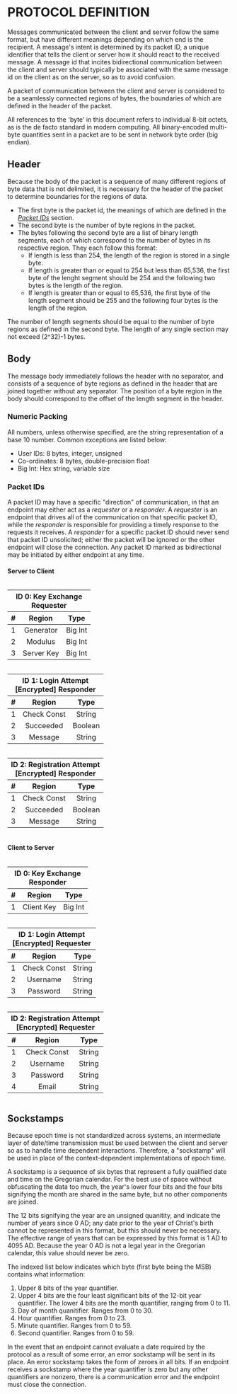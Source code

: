 <style type="text/css">
.right { text-align: right; } 
.center { text-align: center; } 
.left { text-align: left; } 
table { margin-right: 8px; }
td { text-align: center; }
.flex { display: flex; flex-wrap: wrap; }
</style>

# PROTOCOL DEFINITION

Messages communicated between the client and server follow the same format, but have different meanings depending on which end is the recipient. A message's intent is determined by its packet ID, a unique identifier that tells the client or server how it should react to the received message. A message id that incites bidirectional communication between the client and server should typically be associated with the same message id on the client as on the server, so as to avoid confusion.

A packet of communication between the client and server is considered to be a seamlessly connected regions of bytes, the boundaries of which are defined in the header of the packet.

All references to the 'byte' in this document refers to individual 8-bit octets, as is the de facto standard in modern computing. All binary-encoded multi-byte quantities sent in a packet are to be sent in network byte order (big endian).

## Header

Because the body of the packet is a sequence of many different regions of byte data that is not delimited, it is necessary for the header of the packet to determine boundaries for the regions of data.

* The first byte is the packet id, the meanings of which are defined in the [_Packet IDs_](#packet-ids) section.
* The second byte is the number of byte regions in the packet.
* The bytes following the second byte are a list of binary length segments, each of which correspond to the number of bytes in its respective region. They each follow this format:
    * If length is less than 254, the length of the region is stored in a single byte.
    * If length is greater than or equal to 254 but less than 65,536, the first byte of the lenght segment should be 254 and the following two bytes is the length of the region.
    * If length is greater than or equal to 65,536, the first byte of the length segment should be 255 and the following four bytes is the length of the region.
    
The number of length segments should be equal to the number of byte regions as defined in the second byte. The length of any single section may not exceed (2^32)-1 bytes.

## Body

The message body immediately follows the header with no separator, and consists of a sequence of byte regions as defined in the header that are joined together without any separator. The position of a byte region in the body should correspond to the offset of the length segment in the header.

### Numeric Packing

All numbers, unless otherwise specified, are the string representation of a base 10 number. Common exceptions are listed below:

* User IDs: 8 bytes, integer, unsigned
* Co-ordinates:  8 bytes, double-precision float
* Big Int: Hex string, variable size

### Packet IDs

A packet ID may have a specific "direction" of communication, in that an endpoint may either act as a _requester_ or a _responder_. A _requester_ is an endpoint that drives all of the communication on that specific packet ID, while the _responder_ is responsible for providing a timely response to the requests it receives. A _responder_ for a specific packet ID should never send that packet ID unsolicited; either the packet will be ignored or the other endpoint will close the connection. Any packet ID marked as bidirectional may be initiated by either endpoint at any time.

#### Server to Client

<div class="flex">
<!--
 <table class="float">
  <thead>
   <th colspan="100" class="center">
    ID 0: Key Exchange<br />
    Requester
   </th>
  </thead>
  <thead>
   <th colspan="2" class="right">#</th>
   <th>Region</th>
   <th>Type</th>
  </thead>
  <tr>
  <td><i>s &isin; [0, 2]</i></td>
   <td class="right">1</td>
   <td>Step</td>
   <td>Uint8</td>
  </tr>
  <tr>
   <td><i>s = 0</i></td>
   <td class="right">2</td>
   <td>Generator</td>
   <td>Big Int</td>
  </tr>
  <tr>
   <td><i>s = 0</i></td>
   <td class="right">3</td>
   <td>Modulus</td>
   <td>Big Int</td>
  </tr>
  <tr>
   <td><i>s = 1</i></td>
   <td class="right">2</td>
   <td>Server Key</td>
   <td>Big Int</td>
  </tr>
 </table>
-->
 <table>
  <thead>
   <th colspan="100" class="center">
    ID 0: Key Exchange<br />
    Requester
   </th>
  </thead>
  <thead>
   <th>#</th>
   <th>Region</th>
   <th>Type</th>
  </thead>
  <tr>
   <td>1</td>
   <td>Generator</td>
   <td>Big Int</td>
  </tr>
  <tr>
   <td>2</td>
   <td>Modulus</td>
   <td>Big Int</td>
  </tr>
  <tr>
   <td>3</td>
   <td>Server Key</td>
   <td>Big Int</td>
  </tr>
 </table>

 <table>
  <thead>
   <th colspan="100" class="center">
     ID 1: Login Attempt<br />
     [Encrypted] Responder
   </th>
  </thead>
  <thead>
   <th>#</th>
   <th>Region</th>
   <th>Type</th>
  </thead>
  <tr>
   <td class="center">1</td>
   <td>Check Const</td>
   <td>String</td>
  </tr>
  <tr>
   <td class="center">2</td>
   <td>Succeeded</td>
   <td>Boolean</td>
  </tr>
  <tr> 
   <td class="center">3</td>
   <td>Message</td>
   <td>String</td>
  </tr>
 </table>

 <table>
  <thead>
   <th colspan="100" class="center">
     ID 2: Registration Attempt<br />
     [Encrypted] Responder
   </th>
  </thead>
  <thead>
   <th>#</th>
   <th>Region</th>
   <th>Type</th>
  </thead>
  <tr>
   <td class="center">1</td>
   <td>Check Const</td>
   <td>String</td>
  </tr>
  <tr>
   <td class="center">2</td>
   <td>Succeeded</td>
   <td>Boolean</td>
  </tr>
  <tr>
   <td class="center">3</td>
   <td>Message</td>
   <td>String</td>
  </tr>
 </table>
</div>

#### Client to Server

<div class="flex">
 <table>
  <thead>
   <th colspan="100" class="center">
     ID 0: Key Exchange<br />
     Responder
   </th>
  </thead>
  <thead>
   <th>#</th>
   <th>Region</th>
   <th>Type</th>
  </thead>
  <tr>
   <td class="center">1</td>
   <td>Client Key</td>
   <td>Big Int</td>
  </tr>
 </table>
 
 <table>
  <thead>
   <th colspan="100" class="center">
     ID 1: Login Attempt<br />
     [Encrypted] Requester
   </th>
  </thead>
  <thead>
   <th>#</th>
   <th>Region</th>
   <th>Type</th>
  </thead>
  <tr>
   <td class="center">1</td>
   <td>Check Const</td>
   <td>String</td>
  </tr>
  <tr>
   <td class="center">2</td>
   <td>Username</td>
   <td>String</td>
  </tr>
  <tr>
   <td class="center">3</td>
   <td>Password</td>
   <td>String</td>
  </tr>
 </table>

 <table>
  <thead>
   <th colspan="100" class="center">
     ID 2: Registration Attempt<br />
     [Encrypted] Requester
   </th>
  </thead>
  <thead>
   <th>#</th>
   <th>Region</th>
   <th>Type</th>
  </thead>
  <tr>
   <td class="center">1</td>
   <td>Check Const</td>
   <td>String</td>
  </tr>
  <tr>
   <td class="center">2</td>
   <td>Username</td>
   <td>String</td>
  </tr>
  <tr>
   <td class="center">3</td>
   <td>Password</td>
   <td>String</td>
  </tr>
  <tr>
   <td class="center">4</td>
   <td>Email</td>
   <td>String</td>
  </tr>
 </table>
</div>

## Sockstamps

Because epoch time is not standardized across systems, an intermediate layer of date/time transmission must be used between the client and server so as to handle time dependent interactions. Therefore, a "sockstamp" will be used in place of the context-dependent implementations of epoch time.

A sockstamp is a sequence of six bytes that represent a fully qualified date and time on the Gregorian calendar. For the best use of space without obfuscating the data too much, the year's lower four bits and the four bits signifying the month are shared in the same byte, but no other components are joined.

The 12 bits signifying the year are an unsigned quanitity, and indicate the number of years since 0 AD; any date prior to the year of Christ's birth cannot be represented in this format, but this should never be necessary. The effective range of years that can be expressed by this format is 1 AD to 4095 AD. Because the year 0 AD is not a legal year in the Gregorian calendar, this value should never be zero.

The indexed list below indicates which byte (first byte being the MSB) contains what information:
1. Upper 8 bits of the year quantifier.
2. Upper 4 bits are the four least significant bits of the 12-bit year quantifier. The lower 4 bits are the month quantifier, ranging from 0 to 11.
3. Day of month quanitifier. Ranges from 0 to 30.
4. Hour quantifier. Ranges from 0 to 23.
5. Minute quantifier. Ranges from 0 to 59.
6. Second quantifier. Ranges from 0 to 59.

In the event that an endpoint cannot evaluate a date required by the protocol as a result of some error, an error sockstamp will be sent in its place. An error sockstamp takes the form of zeroes in all bits. If an endpoint receives a sockstamp where the year quantifier is zero but any other quantifiers are nonzero, there is a communication error and the endpoint must close the connection.
